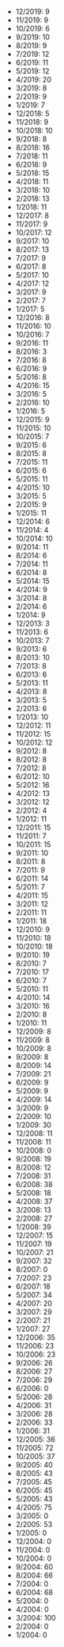 *  12/2019: 9
*  11/2019: 9
*  10/2019: 6
*  9/2019: 10
*  8/2019: 9
*  7/2019: 12
*  6/2019: 11
*  5/2019: 12
*  4/2019: 20
*  3/2019: 8
*  2/2019: 9
*  1/2019: 7
*  12/2018: 5
*  11/2018: 9
*  10/2018: 10
*  9/2018: 8
*  8/2018: 16
*  7/2018: 11
*  6/2018: 9
*  5/2018: 15
*  4/2018: 11
*  3/2018: 10
*  2/2018: 13
*  1/2018: 11
*  12/2017: 8
*  11/2017: 9
*  10/2017: 12
*  9/2017: 10
*  8/2017: 13
*  7/2017: 9
*  6/2017: 8
*  5/2017: 10
*  4/2017: 12
*  3/2017: 9
*  2/2017: 7
*  1/2017: 5
*  12/2016: 8
*  11/2016: 10
*  10/2016: 7
*  9/2016: 11
*  8/2016: 3
*  7/2016: 8
*  6/2016: 9
*  5/2016: 8
*  4/2016: 15
*  3/2016: 5
*  2/2016: 10
*  1/2016: 5
*  12/2015: 9
*  11/2015: 10
*  10/2015: 7
*  9/2015: 6
*  8/2015: 8
*  7/2015: 11
*  6/2015: 6
*  5/2015: 11
*  4/2015: 10
*  3/2015: 5
*  2/2015: 9
*  1/2015: 11
*  12/2014: 6
*  11/2014: 4
*  10/2014: 10
*  9/2014: 11
*  8/2014: 6
*  7/2014: 11
*  6/2014: 8
*  5/2014: 15
*  4/2014: 9
*  3/2014: 8
*  2/2014: 6
*  1/2014: 9
*  12/2013: 3
*  11/2013: 6
*  10/2013: 7
*  9/2013: 6
*  8/2013: 10
*  7/2013: 8
*  6/2013: 6
*  5/2013: 11
*  4/2013: 8
*  3/2013: 5
*  2/2013: 6
*  1/2013: 10
*  12/2012: 11
*  11/2012: 15
*  10/2012: 12
*  9/2012: 8
*  8/2012: 8
*  7/2012: 8
*  6/2012: 10
*  5/2012: 16
*  4/2012: 13
*  3/2012: 12
*  2/2012: 4
*  1/2012: 11
*  12/2011: 15
*  11/2011: 7
*  10/2011: 15
*  9/2011: 10
*  8/2011: 8
*  7/2011: 9
*  6/2011: 14
*  5/2011: 7
*  4/2011: 15
*  3/2011: 12
*  2/2011: 11
*  1/2011: 18
*  12/2010: 9
*  11/2010: 18
*  10/2010: 18
*  9/2010: 19
*  8/2010: 7
*  7/2010: 17
*  6/2010: 7
*  5/2010: 11
*  4/2010: 14
*  3/2010: 16
*  2/2010: 8
*  1/2010: 11
*  12/2009: 8
*  11/2009: 8
*  10/2009: 8
*  9/2009: 8
*  8/2009: 14
*  7/2009: 21
*  6/2009: 9
*  5/2009: 9
*  4/2009: 14
*  3/2009: 9
*  2/2009: 10
*  1/2009: 30
*  12/2008: 11
*  11/2008: 11
*  10/2008: 0
*  9/2008: 19
*  8/2008: 12
*  7/2008: 31
*  6/2008: 38
*  5/2008: 18
*  4/2008: 37
*  3/2008: 13
*  2/2008: 27
*  1/2008: 39
*  12/2007: 15
*  11/2007: 19
*  10/2007: 21
*  9/2007: 32
*  8/2007: 0
*  7/2007: 23
*  6/2007: 18
*  5/2007: 34
*  4/2007: 20
*  3/2007: 29
*  2/2007: 21
*  1/2007: 27
*  12/2006: 35
*  11/2006: 23
*  10/2006: 23
*  9/2006: 26
*  8/2006: 27
*  7/2006: 29
*  6/2006: 0
*  5/2006: 28
*  4/2006: 31
*  3/2006: 28
*  2/2006: 33
*  1/2006: 31
*  12/2005: 36
*  11/2005: 72
*  10/2005: 37
*  9/2005: 40
*  8/2005: 43
*  7/2005: 45
*  6/2005: 45
*  5/2005: 43
*  4/2005: 75
*  3/2005: 0
*  2/2005: 53
*  1/2005: 0
*  12/2004: 0
*  11/2004: 0
*  10/2004: 0
*  9/2004: 60
*  8/2004: 66
*  7/2004: 0
*  6/2004: 68
*  5/2004: 0
*  4/2004: 0
*  3/2004: 100
*  2/2004: 0
*  1/2004: 0